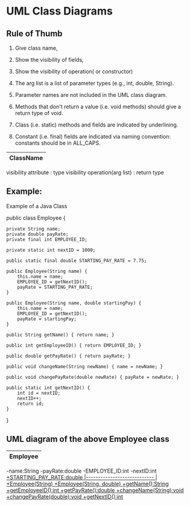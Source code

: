 # UML Class Diagrams


## Rule of Thumb

1) Give class name,
2) Show the visibility of fields,
3) Show the visibility of operation( or constructor)

4) The arg list is a list of parameter types (e.g., int, double, String).
5) Parameter names are not included in the UML class diagram.
6) Methods that don't return a value (i.e. void methods) should give a return type of void.

7) Class (i.e. static) methods and fields are indicated by underlining.
8) Constant (i.e. final) fields are indicated via naming convention: constants should be in ALL_CAPS.


|ClassName                     | 
|------------------------------|
visibility attribute : type
visibility operation(arg list) : return type

 


## Example:


Example of a Java Class

public class Employee {

    private String name;
    private double payRate;
    private final int EMPLOYEE_ID;
    
    private static int nextID = 1000;
    
    public static final double STARTING_PAY_RATE = 7.75;
    
    public Employee(String name) {
        this.name = name;
        EMPLOYEE_ID = getNextID();
        payRate = STARTING_PAY_RATE;
    }
    
    public Employee(String name, double startingPay) {
        this.name = name;
        EMPLOYEE_ID = getNextID();
        payRate = startingPay;
    }
    
    public String getName() { return name; }
    
    public int getEmployeeID() { return EMPLOYEE_ID; }
    
    public double getPayRate() { return payRate; }
    
    public void changeName(String newName) { name = newName; }
    
    public void changePayRate(double newRate) { payRate = newRate; }
    
    public static int getNextID() {
        int id = nextID;
        nextID++;
        return id;
    }
}



## UML diagram of the above Employee class


|Employee                     |
|-----------------------------|
 -name:String
 -payRate:double
 -EMPLOYEE_ID:int
 -nextID:int
<u>+STARTING_PAY_RATE:double<u>
|---------------------------- |
 <u>+Employee(String)<u>
 <u>+Employee(String, double)<u>
 +getName():String
 +getEmployeeID():int
 +getPayRate():double
 +changeName(String):void
 +changePayRate(double):void
 <u>+getNextID():int<u>


